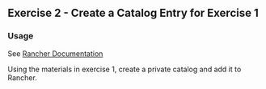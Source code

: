 ## Exercise 2  - Create a Catalog Entry for Exercise 1

### Usage

See [Rancher Documentation](http://docs.rancher.com/rancher/v1.2/en/catalog/private-catalog/)

Using the materials in exercise 1, create a private catalog and add it to Rancher.
